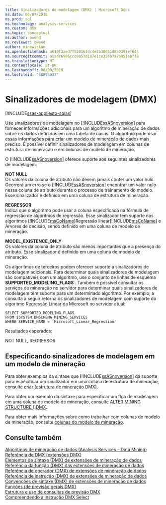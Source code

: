 ```yaml
---
title: Sinalizadores de modelagem (DMX) | Microsoft Docs
ms.date: 06/07/2018
ms.prod: sql
ms.technology: analysis-services
ms.custom: dmx
ms.topic: conceptual
ms.author: owend
ms.reviewer: owend
author: minewiskan
ms.openlocfilehash: a610f3aed7f520163dc4e2b30651d8b0397ef644
ms.sourcegitcommit: a1adc6906ccc0a57d187e1ce35ab7a7a951ebff8
ms.translationtype: MT
ms.contentlocale: pt-BR
ms.lasthandoff: 08/09/2019
ms.locfileid: "68893937"
---
```

# <a name="modeling-flags-dmx"></a>Sinalizadores de modelagem (DMX)
[!INCLUDE[ssas-appliesto-sqlas](../includes/ssas-appliesto-sqlas.md)]

  Use sinalizadores de modelagem no [!INCLUDE[ssASnoversion](../includes/ssasnoversion-md.md)] para fornecer informações adicionais para um algoritmo de mineração de dados sobre os dados definidos em uma tabela de casos. O algoritmo pode usar essas informações para criar um modelo de mineração de dados mais preciso. É possível definir sinalizadores de modelagem em colunas de estrutura de mineração e em colunas de modelo de mineração.  
  
 O [!INCLUDE[ssASnoversion](../includes/ssasnoversion-md.md)] oferece suporte aos seguintes sinalizadores de modelagem:  
  
 **NOT NULL**  
 Os valores da coluna de atributo não devem jamais conter um valor nulo. Ocorrerá um erro se o [!INCLUDE[ssASnoversion](../includes/ssasnoversion-md.md)] encontrar um valor nulo nessa coluna de atributo durante o processo de treinamento do modelo. Esse sinalizador é definido em uma coluna de estrutura de mineração.  
  
 **REGRESSOR**  
 Indica que o algoritmo pode usar a coluna especificada na fórmula de regressão de algoritmos de regressão. Esse sinalizador tem suporte nos algoritmos [!INCLUDE[msCoName](../includes/msconame-md.md)]Regressão linear[!INCLUDE[msCoName](../includes/msconame-md.md)] e Árvores de decisão, sendo definido em uma coluna de modelo de mineração.  
  
 **MODEL_EXISTENCE_ONLY**  
 Os valores da coluna de atributo são menos importantes que a presença do atributo. Esse sinalizador é definido em uma coluna de modelo de mineração.  
  
 Os algoritmos de terceiros podem oferecer suporte a sinalizadores de modelagem adicionais. Para determinar quais sinalizadores de modelagem são compatíveis com um algoritmo, use o conjunto de linhas de esquema **SUPPORTED_MODELING_FLAGS** . Também é possível consultar os serviços de mineração no servidor para determinar quais sinalizadores de modelagem têm suporte para um determinado algoritmo. Por exemplo, a consulta a seguir retorna os sinalizadores de modelagem com suporte do algoritmo Regressão Linear da Microsoft no servidor atual:  
  
```  
SELECT SUPPORTED_MODELING_FLAGS  
FROM $SYSTEM.DMSCHEMA_MINING_SERVICES  
WHERE SERVICE_NAME = 'Microsoft_Linear_Regression'  
```  
  
 Resultados esperados:  
  
 NOT NULL, REGRESSOR  
  
## <a name="specifying-modeling-flags-on-a-mining-model"></a>Especificando sinalizadores de modelagem em um modelo de mineração  
 Para obter exemplos da sintaxe que [!INCLUDE[ssASnoversion](../includes/ssasnoversion-md.md)] dá suporte para especificar um sinalizador em uma coluna de estrutura de mineração, consulte [criar &#40;estrutura de mineração DMX&#41;](../dmx/create-mining-structure-dmx.md).  
  
 Para obter um exemplo da sintaxe para especificar um flga de modelagem em uma coluna de modelo de mineração, consulte [ALTER MINING STRUCTURE &#40;&#41;DMX](../dmx/alter-mining-structure-dmx.md).  
  
 Para obter mais informações sobre como trabalhar com colunas do modelo de mineração, consulte [colunas do modelo de mineração](https://docs.microsoft.com/analysis-services/data-mining/mining-model-columns).  
  
## <a name="see-also"></a>Consulte também  
 [Algoritmos de mineração de dados &#40;Analysis Services – Data Mining&#41;](https://docs.microsoft.com/analysis-services/data-mining/data-mining-algorithms-analysis-services-data-mining)   
 [Referência de DMX &#40;extensões DMX&#41;](../dmx/data-mining-extensions-dmx-reference.md)   
 [Elementos de sintaxe &#40;DMX&#41; de extensões de mineração de dados](../dmx/data-mining-extensions-dmx-syntax-elements.md)   
 [Referência da função &#40;DMX&#41; das extensões de mineração de dados](../dmx/data-mining-extensions-dmx-function-reference.md)   
 [Referência de operador &#40;DMX&#41; de extensões de mineração de dados](../dmx/data-mining-extensions-dmx-operator-reference.md)   
 [Referência de instrução &#40;DMX&#41; de extensões de mineração de dados](../dmx/data-mining-extensions-dmx-statements.md)   
 [Convenções de sintaxe &#40;DMX&#41; de extensões de mineração de dados](../dmx/data-mining-extensions-dmx-syntax-conventions.md)   
 [Funções &#40;de previsão gerais DMX&#41;](../dmx/general-prediction-functions-dmx.md)   
 [Estrutura e uso de consultas de previsão DMX](../dmx/structure-and-usage-of-dmx-prediction-queries.md)   
 [Compreendendo a instrução DMX Select](../dmx/understanding-the-dmx-select-statement.md)  
  
  
